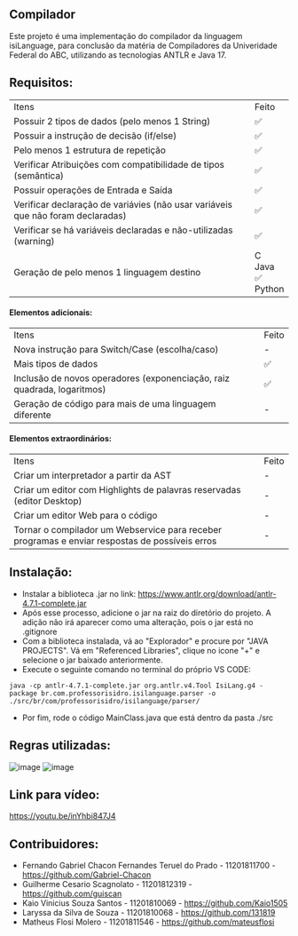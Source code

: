 <h2>Compilador</h2>

Este projeto é uma implementação do compilador da linguagem isiLanguage, para conclusão da matéria de Compiladores da Univeridade Federal do ABC, utilizando as tecnologias ANTLR e Java 17.

## Requisitos: </h2>

<table>
  <tr>
    <td>Itens</td>
    <td>Feito</td>
  </tr>
  <tr>
    <td>Possuir 2 tipos de dados (pelo menos 1 String)</td>
    <td>✅</td>
  </tr>
  <tr>
    <td>Possuir a instrução de decisão (if/else)</td>
    <td>✅</td>
  </tr>
  <tr>
    <td>Pelo menos 1 estrutura de repetição</td>
    <td>✅</td>
  </tr>
  <tr>
    <td>Verificar Atribuições com compatibilidade de tipos (semântica)</td>
    <td>✅</td>
  </tr>
  <tr>
    <td>Possuir operações de Entrada e Saída</td>
    <td>✅</td>
  </tr>
  <tr>
    <td>Verificar declaração de variávies (não usar variáveis que não foram declaradas)</td>
    <td>✅</td>
  </tr>
  <tr>
    <td>Verificar se há variáveis declaradas e não-utilizadas (warning)</td>
    <td>✅</td>
  </tr>
  <tr>
    <td>Geração de pelo menos 1 linguagem destino</td>
    <td> C  <br>Java ✅ <br>Python </td>
  </tr>
</table>

<h4>Elementos adicionais:</h4>

<table>
  <tr>
    <td>Itens</td>
    <td>Feito</td>
  </tr>
  <tr>
    <td>Nova instrução para Switch/Case (escolha/caso)</td>
    <td>-</td>
  </tr>
  <tr>
    <td>Mais tipos de dados</td>
    <td>✅</td>
  </tr>
  <tr>
    <td>Inclusão de novos operadores (exponenciação, raiz quadrada, logaritmos)</td>
    <td>✅</td>
  </tr>
  <tr>
    <td>Geração de código para mais de uma linguagem diferente</td>
    <td>-</td>
  </tr>
</table>

#### Elementos extraordinários:</h4>

<table>
  <tr>
    <td>Itens</td>
    <td>Feito</td>
  </tr>
  <tr>
    <td>Criar um interpretador a partir da AST</td>
    <td>-</td>
  </tr>
  <tr>
    <td>Criar um editor com Highlights de palavras reservadas (editor Desktop)</td>
    <td>-</td>
  </tr>
  <tr>
    <td>Criar um editor Web para o código</td>
    <td>-</td>
  </tr>
  <tr>
    <td>Tornar o compilador um Webservice para receber programas e enviar respostas de possíveis erros</td>
    <td>-</td>
  </tr>
</table>

## Instalação: </h2>

* Instalar a biblioteca .jar no link: https://www.antlr.org/download/antlr-4.7.1-complete.jar
* Após esse processo, adicione o jar na raiz do diretório do projeto. A adição não irá aparecer como uma alteração, pois o jar está no .gitignore
* Com a biblioteca instalada, vá ao "Explorador" e procure por "JAVA PROJECTS". Vá em "Referenced Libraries", clique no icone "+" e selecione o jar baixado anteriormente.
* Execute o seguinte comando no terminal do próprio VS CODE:
~~~
java -cp antlr-4.7.1-complete.jar org.antlr.v4.Tool IsiLang.g4 -package br.com.professorisidro.isilanguage.parser -o ./src/br/com/professorisidro/isilanguage/parser/
~~~
* Por fim, rode o código MainClass.java que está dentro da pasta ./src

## Regras utilizadas: </h2>


![image](https://user-images.githubusercontent.com/99772116/186549287-def9a85f-7c2a-48a1-85ae-552448b67cdc.png)
![image](https://user-images.githubusercontent.com/99772116/186549323-daaad4b1-2f2a-4dd0-a5b0-1bcebd6695b2.png)

## Link para vídeo: </h2>

https://youtu.be/inYhbi847J4

## Contribuidores: </h2>

* Fernando Gabriel Chacon Fernandes Teruel do Prado - 11201811700 - https://github.com/Gabriel-Chacon
* Guilherme Cesario Scagnolato - 11201812319 - https://github.com/guiscan
* Kaio Vinicius Souza Santos - 11201810069 - https://github.com/Kaio1505
* Laryssa da Silva de Souza - 11201810068 - https://github.com/131819
* Matheus Flosi Molero - 11201811546 - https://github.com/mateusflosi
